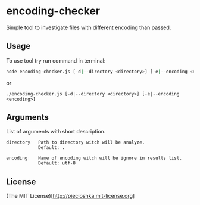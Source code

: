 # encoding-checker

Simple tool to investigate files with different encoding than passed.

## Usage

To use tool try run command in terminal:

```bash
node encoding-checker.js [-d|--directory <directory>] [-e|--encoding <encoding>]
```

or

```
./encoding-checker.js [-d|--directory <directory>] [-e|--encoding <encoding>]
```

## Arguments

List of arguments with short description.

```
directory   Path to directory witch will be analyze.
            Default: .

encoding    Name of encoding witch will be ignore in results list.
            Default: utf-8
```

## License

(The MIT License)[http://piecioshka.mit-license.org]
